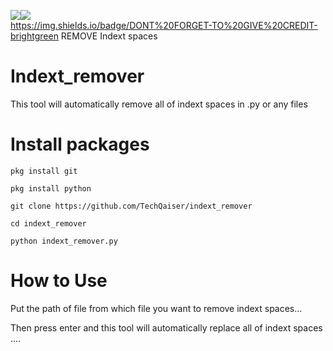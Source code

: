 <img src="https://img.shields.io/badge/Free-TooI-blueviolet"><img src="https://img.shields.io/badge/SIZE-0.%20KB-brightgreen"><br>https://img.shields.io/badge/DONT%20FORGET-TO%20GIVE%20CREDIT-brightgreen
REMOVE Indext spaces

# Indext_remover
This tool will automatically remove all of indext spaces in .py or any files

# Install packages
```
pkg install git

pkg install python

git clone https://github.com/TechQaiser/indext_remover

cd indext_remover

python indext_remover.py
```
# How to Use
Put the path of file from which file you want to remove indext spaces...

Then press enter and this tool will automatically replace all of indext spaces ....

